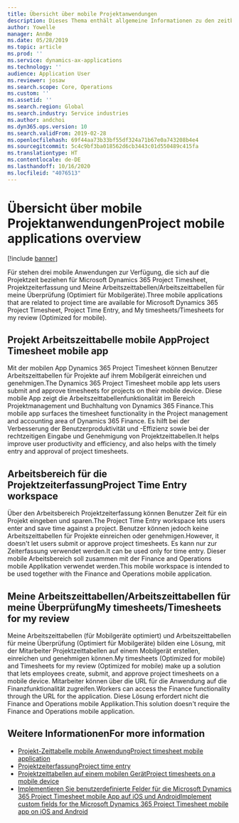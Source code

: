 ```yaml
---
title: Übersicht über mobile Projektanwendungen
description: Dieses Thema enthält allgemeine Informationen zu den zeitbezogenen Projektanwendungen für Microsoft Dynamics 365 Project Timesheet, Projektzeiterfassung und Meine Arbeitszeittabellen/Arbeitszeittabellen, die auf einem mobilen Gerät verfügbar sind.
author: Yowelle
manager: AnnBe
ms.date: 05/28/2019
ms.topic: article
ms.prod: ''
ms.service: dynamics-ax-applications
ms.technology: ''
audience: Application User
ms.reviewer: josaw
ms.search.scope: Core, Operations
ms.custom: ''
ms.assetid: ''
ms.search.region: Global
ms.search.industry: Service industries
ms.author: andchoi
ms.dyn365.ops.version: 10
ms.search.validFrom: 2019-02-28
ms.openlocfilehash: 69f44aa73b33bf55df324a71b67e0a743208b4e4
ms.sourcegitcommit: 5c4c9bf3ba018562d6cb3443c01d550489c415fa
ms.translationtype: HT
ms.contentlocale: de-DE
ms.lasthandoff: 10/16/2020
ms.locfileid: "4076513"
---
```

# <a name="project-mobile-applications-overview"></a><span data-ttu-id="9923d-103">Übersicht über mobile Projektanwendungen</span><span class="sxs-lookup"><span data-stu-id="9923d-103">Project mobile applications overview</span></span>

[!include [banner](../includes/banner.md)]

<span data-ttu-id="9923d-104">Für stehen drei mobile Anwendungen zur Verfügung, die sich auf die Projektzeit beziehen für Microsoft Dynamics 365 Project Timesheet, Projektzeiterfassung und Meine Arbeitszeittabellen/Arbeitszeittabellen für meine Überprüfung (Optimiert für Mobilgeräte).</span><span class="sxs-lookup"><span data-stu-id="9923d-104">Three mobile applications that are related to project time are available for Microsoft Dynamics 365 Project Timesheet, Project Time Entry, and My timesheets/Timesheets for my review (Optimized for mobile).</span></span>

## <a name="project-timesheet-mobile-app"></a><span data-ttu-id="9923d-105">Projekt Arbeitszeittabelle mobile App</span><span class="sxs-lookup"><span data-stu-id="9923d-105">Project Timesheet mobile app</span></span>

<span data-ttu-id="9923d-106">Mit der mobilen App Dynamics 365 Project Timesheet können Benutzer Arbeitszeittabellen für Projekte auf ihrem Mobilgerät einreichen und genehmigen.</span><span class="sxs-lookup"><span data-stu-id="9923d-106">The Dynamics 365 Project Timesheet mobile app lets users submit and approve timesheets for projects on their mobile device.</span></span> <span data-ttu-id="9923d-107">Diese mobile App zeigt die Arbeitszeittabellenfunktionalität im Bereich Projektmanagement und Buchhaltung von Dynamics 365 Finance.</span><span class="sxs-lookup"><span data-stu-id="9923d-107">This mobile app surfaces the timesheet functionality in the Project management and accounting area of Dynamics 365 Finance.</span></span> <span data-ttu-id="9923d-108">Es hilft bei der Verbesserung der Benutzerproduktivität und -Effizienz sowie bei der rechtzeitigen Eingabe und Genehmigung von Projektzeittabellen.</span><span class="sxs-lookup"><span data-stu-id="9923d-108">It helps improve user productivity and efficiency, and also helps with the timely entry and approval of project timesheets.</span></span>

## <a name="project-time-entry-workspace"></a><span data-ttu-id="9923d-109">Arbeitsbereich für die Projektzeiterfassung</span><span class="sxs-lookup"><span data-stu-id="9923d-109">Project Time Entry workspace</span></span>

<span data-ttu-id="9923d-110">Über den Arbeitsbereich Projektzeiterfassung können Benutzer Zeit für ein Projekt eingeben und sparen.</span><span class="sxs-lookup"><span data-stu-id="9923d-110">The Project Time Entry workspace lets users enter and save time against a project.</span></span> <span data-ttu-id="9923d-111">Benutzer können jedoch keine Arbeitszeittabellen für Projekte einreichen oder genehmigen.</span><span class="sxs-lookup"><span data-stu-id="9923d-111">However, it doesn't let users submit or approve project timesheets.</span></span> <span data-ttu-id="9923d-112">Es kann nur zur Zeiterfassung verwendet werden.</span><span class="sxs-lookup"><span data-stu-id="9923d-112">It can be used only for time entry.</span></span> <span data-ttu-id="9923d-113">Dieser mobile Arbeitsbereich soll zusammen mit der Finance and Operations mobile Applikation verwendet werden.</span><span class="sxs-lookup"><span data-stu-id="9923d-113">This mobile workspace is intended to be used together with the Finance and Operations mobile application.</span></span>

## <a name="my-timesheetstimesheets-for-my-review"></a><span data-ttu-id="9923d-114">Meine Arbeitszeittabellen/Arbeitszeittabellen für meine Überprüfung</span><span class="sxs-lookup"><span data-stu-id="9923d-114">My timesheets/Timesheets for my review</span></span>

<span data-ttu-id="9923d-115">Meine Arbeitszeittabellen (für Mobilgeräte optimiert) und Arbeitszeittabellen für meine Überprüfung (Optimiert für Mobilgeräte) bilden eine Lösung, mit der Mitarbeiter Projektzeittabellen auf einem Mobilgerät erstellen, einreichen und genehmigen können.</span><span class="sxs-lookup"><span data-stu-id="9923d-115">My timesheets (Optimized for mobile) and Timesheets for my review (Optimized for mobile) make up a solution that lets employees create, submit, and approve project timesheets on a mobile device.</span></span> <span data-ttu-id="9923d-116">Mitarbeiter können über die URL für die Anwendung auf die Finanzfunktionalität zugreifen.</span><span class="sxs-lookup"><span data-stu-id="9923d-116">Workers can access the Finance functionality through the URL for the application.</span></span> <span data-ttu-id="9923d-117">Diese Lösung erfordert nicht die Finance and Operations mobile Applikation.</span><span class="sxs-lookup"><span data-stu-id="9923d-117">This solution doesn't require the Finance and Operations mobile application.</span></span>

## <a name="for-more-information"></a><span data-ttu-id="9923d-118">Weitere Informationen</span><span class="sxs-lookup"><span data-stu-id="9923d-118">For more information</span></span>

- [<span data-ttu-id="9923d-119">Projekt-Zeittabelle mobile Anwendung</span><span class="sxs-lookup"><span data-stu-id="9923d-119">Project timesheet mobile application</span></span>](project-timesheet.md)
- [<span data-ttu-id="9923d-120">Projektzeiterfassung</span><span class="sxs-lookup"><span data-stu-id="9923d-120">Project time entry</span></span>]( project-time-entry-mobile-workspace.md)
- [<span data-ttu-id="9923d-121">Projektzeittabellen auf einem mobilen Gerät</span><span class="sxs-lookup"><span data-stu-id="9923d-121">Project timesheets on a mobile device</span></span>](Mobile-timesheets.md)
- [<span data-ttu-id="9923d-122">Implementieren Sie benutzerdefinierte Felder für die Microsoft Dynamics 365 Project Timesheet mobile App auf iOS und Android</span><span class="sxs-lookup"><span data-stu-id="9923d-122">Implement custom fields for the Microsoft Dynamics 365 Project Timesheet mobile app on iOS and Android</span></span>](custom-fields-mobile.md)
